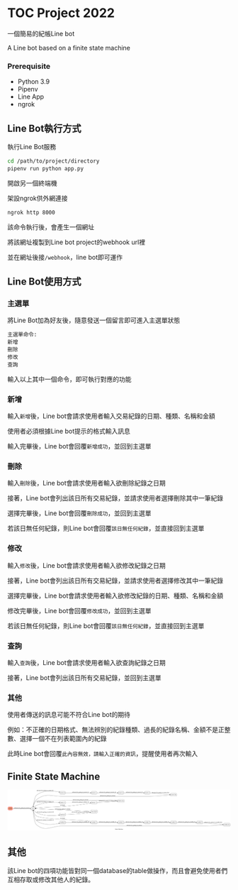 # TOC Project 2022
一個簡易的紀帳Line bot

A Line bot based on a finite state machine

### Prerequisite
* Python 3.9
* Pipenv
* Line App
* ngrok

## Line Bot執行方式
執行Line Bot服務
```sh
cd /path/to/project/directory
pipenv run python app.py
```

開啟另一個終端機

架設ngrok供外網連接
```sh
ngrok http 8000
```
該命令執行後，會產生一個網址

將該網址複製到Line bot project的webhook url裡

並在網址後接`/webhook`，line bot即可運作

## Line Bot使用方式
### 主選單
將Line Bot加為好友後，隨意發送一個留言即可進入主選單狀態
```sh
主選單命令:
新增
刪除
修改
查詢
```
輸入以上其中一個命令，即可執行對應的功能

### 新增
輸入`新增`後，Line bot會請求使用者輸入交易紀錄的日期、種類、名稱和金額

使用者必須根據Line bot提示的格式輸入訊息

輸入完畢後，Line bot會回覆`新增成功`，並回到主選單

### 刪除
輸入`刪除`後，Line bot會請求使用者輸入欲刪除紀錄之日期

接著，Line bot會列出該日所有交易紀錄，並請求使用者選擇刪除其中一筆紀錄

選擇完畢後，Line bot會回覆`刪除成功`，並回到主選單

若該日無任何紀錄，則Line bot會回覆`該日無任何紀錄`，並直接回到主選單

### 修改
輸入`修改`後，Line bot會請求使用者輸入欲修改紀錄之日期

接著，Line bot會列出該日所有交易紀錄，並請求使用者選擇修改其中一筆紀錄

選擇完畢後，Line bot會請求使用者輸入欲修改紀錄的日期、種類、名稱和金額

修改完畢後，Line bot會回覆`修改成功`，並回到主選單

若該日無任何紀錄，則Line bot會回覆`該日無任何紀錄`，並直接回到主選單

### 查詢
輸入`查詢`後，Line bot會請求使用者輸入欲查詢紀錄之日期

接著，Line bot會列出該日所有交易紀錄，並回到主選單

### 其他
使用者傳送的訊息可能不符合Line bot的期待

例如：不正確的日期格式、無法辨別的紀錄種類、過長的紀錄名稱、金額不是正整數、選擇一個不在列表範圍內的紀錄

此時Line bot會回覆`此內容無效，請輸入正確的資訊`，提醒使用者再次輸入

## Finite State Machine
![fsm](./fsm_diagram.png)

## 其他
該Line bot的四項功能皆對同一個database的table做操作，而且會避免使用者們互相存取或修改其他人的紀錄。
